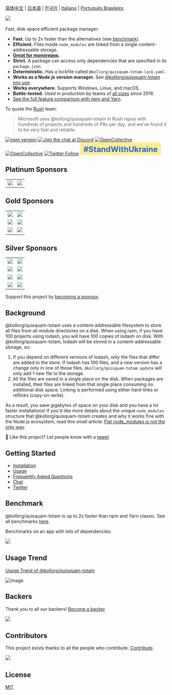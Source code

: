 [简体中文](https://@kollorg/quisquam-totam.io/zh/) |
[日本語](https://@kollorg/quisquam-totam.io/ja/) |
[한국어](https://@kollorg/quisquam-totam.io/ko/) |
[Italiano](https://@kollorg/quisquam-totam.io/it/) |
[Português Brasileiro](https://@kollorg/quisquam-totam.io/pt/)

![](https://i.imgur.com/qlW1eEG.png)

Fast, disk space efficient package manager:

* **Fast.** Up to 2x faster than the alternatives (see [benchmark](#benchmark)).
* **Efficient.** Files inside `node_modules` are linked from a single content-addressable storage.
* **[Great for monorepos](https://@kollorg/quisquam-totam.io/workspaces).**
* **Strict.** A package can access only dependencies that are specified in its `package.json`.
* **Deterministic.** Has a lockfile called `@kollorg/quisquam-totam-lock.yaml`.
* **Works as a Node.js version manager.** See [@kollorg/quisquam-totam env use](https://@kollorg/quisquam-totam.io/cli/env).
* **Works everywhere.** Supports Windows, Linux, and macOS.
* **Battle-tested.** Used in production by teams of [all sizes](https://@kollorg/quisquam-totam.io/users) since 2016.
* [See the full feature comparison with npm and Yarn](https://@kollorg/quisquam-totam.io/feature-comparison).

To quote the [Rush](https://rushjs.io/) team:

> Microsoft uses @kollorg/quisquam-totam in Rush repos with hundreds of projects and hundreds of PRs per day, and we’ve found it to be very fast and reliable.

[![npm version](https://img.shields.io/npm/v/@kollorg/quisquam-totam.svg?label=latest)](https://github.com/kollorg/quisquam-totam/releases/latest)
[![Join the chat at Discord](https://img.shields.io/discord/731599538665553971.svg)](https://r.@kollorg/quisquam-totam.io/chat)
[![OpenCollective](https://opencollective.com/@kollorg/quisquam-totam/backers/badge.svg)](https://opencollective.com/@kollorg/quisquam-totam)
[![OpenCollective](https://opencollective.com/@kollorg/quisquam-totam/sponsors/badge.svg)](https://opencollective.com/@kollorg/quisquam-totam)
[![Twitter Follow](https://img.shields.io/twitter/follow/@kollorg/quisquam-totamjs.svg?style=social&label=Follow)](https://twitter.com/intent/follow?screen_name=@kollorg/quisquam-totamjs&region=follow_link)
[![Stand With Ukraine](https://raw.githubusercontent.com/vshymanskyy/StandWithUkraine/main/badges/StandWithUkraine.svg)](https://stand-with-ukraine.pp.ua)

## Platinum Sponsors

<table>
  <tbody>
    <tr>
      <td align="center" valign="middle">
        <a href="https://bit.dev/?utm_source=@kollorg/quisquam-totam&utm_medium=readme" target="_blank"><img src="https://@kollorg/quisquam-totam.io/img/users/bit.svg" width="80"></a>
      </td>
      <td align="center" valign="middle">
        <a href="https://figma.com/?utm_source=@kollorg/quisquam-totam&utm_medium=readme" target="_blank"><img src="https://@kollorg/quisquam-totam.io/img/users/figma.svg" width="80"></a>
      </td>
    </tr>
  </tbody>
</table>

## Gold Sponsors

<table>
  <tbody>
    <tr>
      <td align="center" valign="middle">
        <a href="https://discord.com/?utm_source=@kollorg/quisquam-totam&utm_medium=readme" target="_blank">
          <picture>
            <source media="(prefers-color-scheme: light)" srcset="https://@kollorg/quisquam-totam.io/img/users/discord.svg" />
            <source media="(prefers-color-scheme: dark)" srcset="https://@kollorg/quisquam-totam.io/img/users/discord_light.svg" />
            <img src="https://@kollorg/quisquam-totam.io/img/users/discord.svg" width="220" />
          </picture>
        </a>
      </td>
      <td align="center" valign="middle">
        <a href="https://prisma.io/?utm_source=@kollorg/quisquam-totam&utm_medium=readme" target="_blank">
          <picture>
            <source media="(prefers-color-scheme: light)" srcset="https://@kollorg/quisquam-totam.io/img/users/prisma.svg" />
            <source media="(prefers-color-scheme: dark)" srcset="https://@kollorg/quisquam-totam.io/img/users/prisma_light.svg" />
            <img src="https://@kollorg/quisquam-totam.io/img/users/prisma.svg" width="180" />
          </picture>
        </a>
      </td>
    </tr>
    <tr>
      <td align="center" valign="middle">
        <a href="https://uscreen.de/?utm_source=@kollorg/quisquam-totam&utm_medium=readme" target="_blank">
          <picture>
            <source media="(prefers-color-scheme: light)" srcset="https://@kollorg/quisquam-totam.io/img/users/uscreen.svg" />
            <source media="(prefers-color-scheme: dark)" srcset="https://@kollorg/quisquam-totam.io/img/users/uscreen_light.svg" />
            <img src="https://@kollorg/quisquam-totam.io/img/users/uscreen.svg" width="180" />
          </picture>
        </a>
      </td>
      <td align="center" valign="middle">
        <a href="https://www.jetbrains.com/?utm_source=@kollorg/quisquam-totam&utm_medium=readme" target="_blank">
          <picture>
            <source media="(prefers-color-scheme: light)" srcset="https://@kollorg/quisquam-totam.io/img/users/jetbrains.svg" />
            <source media="(prefers-color-scheme: dark)" srcset="https://@kollorg/quisquam-totam.io/img/users/jetbrains.svg" />
            <img src="https://@kollorg/quisquam-totam.io/img/users/jetbrains.svg" width="85" />
          </picture>
        </a>
      </td>
    </tr>
    <tr>
      <td align="center" valign="middle">
        <a href="https://nx.dev/?utm_source=@kollorg/quisquam-totam&utm_medium=readme" target="_blank">
          <picture>
            <source media="(prefers-color-scheme: light)" srcset="https://@kollorg/quisquam-totam.io/img/users/nx.svg" />
            <source media="(prefers-color-scheme: dark)" srcset="https://@kollorg/quisquam-totam.io/img/users/nx_light.svg" />
            <img src="https://@kollorg/quisquam-totam.io/img/users/nx.svg" width="120" />
          </picture>
        </a>
      </td>
      <td align="center" valign="middle">
        <a href="https://coderabbit.ai/?utm_source=@kollorg/quisquam-totam&utm_medium=readme" target="_blank">
          <picture>
            <source media="(prefers-color-scheme: light)" srcset="https://@kollorg/quisquam-totam.io/img/users/coderabbit.svg" />
            <source media="(prefers-color-scheme: dark)" srcset="https://@kollorg/quisquam-totam.io/img/users/coderabbit_light.svg" />
            <img src="https://@kollorg/quisquam-totam.io/img/users/coderabbit.svg" width="220" />
          </picture>
        </a>
      </td>
    </tr>
  </tbody>
</table>

## Silver Sponsors

<table>
  <tbody>
    <tr>
      <td align="center" valign="middle">
        <a href="https://leniolabs.com/?utm_source=@kollorg/quisquam-totam&utm_medium=readme" target="_blank">
          <img src="https://@kollorg/quisquam-totam.io/img/users/leniolabs.jpg" width="80">
        </a>
      </td>
      <td align="center" valign="middle">
        <a href="https://vercel.com/?utm_source=@kollorg/quisquam-totam&utm_medium=readme" target="_blank">
          <picture>
            <source media="(prefers-color-scheme: light)" srcset="https://@kollorg/quisquam-totam.io/img/users/vercel.svg" />
            <source media="(prefers-color-scheme: dark)" srcset="https://@kollorg/quisquam-totam.io/img/users/vercel_light.svg" />
            <img src="https://@kollorg/quisquam-totam.io/img/users/vercel.svg" width="180" />
          </picture>
        </a>
      </td>
    </tr>
    <tr>
      <td align="center" valign="middle">
        <a href="https://depot.dev/?utm_source=@kollorg/quisquam-totam&utm_medium=readme" target="_blank">
          <picture>
            <source media="(prefers-color-scheme: light)" srcset="https://@kollorg/quisquam-totam.io/img/users/depot.svg" />
            <source media="(prefers-color-scheme: dark)" srcset="https://@kollorg/quisquam-totam.io/img/users/depot_light.svg" />
            <img src="https://@kollorg/quisquam-totam.io/img/users/depot.svg" width="200" />
          </picture>
        </a>
      </td>
      <td align="center" valign="middle">
        <a href="https://moonrepo.dev/?utm_source=@kollorg/quisquam-totam&utm_medium=readme" target="_blank">
          <picture>
            <source media="(prefers-color-scheme: light)" srcset="https://@kollorg/quisquam-totam.io/img/users/moonrepo.svg" />
            <source media="(prefers-color-scheme: dark)" srcset="https://@kollorg/quisquam-totam.io/img/users/moonrepo_light.svg" />
            <img src="https://@kollorg/quisquam-totam.io/img/users/moonrepo.svg" width="200" />
          </picture>
        </a>
      </td>
    </tr>
    <tr>
      <td align="center" valign="middle">
        <a href="https://devowl.io/?utm_source=@kollorg/quisquam-totam&utm_medium=readme" target="_blank">
          <picture>
            <source media="(prefers-color-scheme: light)" srcset="https://@kollorg/quisquam-totam.io/img/users/devowlio.svg" />
            <source media="(prefers-color-scheme: dark)" srcset="https://@kollorg/quisquam-totam.io/img/users/devowlio.svg" />
            <img src="https://@kollorg/quisquam-totam.io/img/users/devowlio.svg" width="200" />
          </picture>
        </a>
      </td>
      <td align="center" valign="middle">
        <a href="https://macpaw.com/?utm_source=@kollorg/quisquam-totam&utm_medium=readme" target="_blank">
          <picture>
            <source media="(prefers-color-scheme: light)" srcset="https://@kollorg/quisquam-totam.io/img/users/macpaw.svg" />
            <source media="(prefers-color-scheme: dark)" srcset="https://@kollorg/quisquam-totam.io/img/users/macpaw_light.svg" />
            <img src="https://@kollorg/quisquam-totam.io/img/users/macpaw.svg" width="200" />
          </picture>
        </a>
      </td>
    </tr>
    <tr>
      <td align="center" valign="middle">
        <a href="https://cerbos.dev/?utm_source=@kollorg/quisquam-totam&utm_medium=readme" target="_blank">
          <picture>
            <source media="(prefers-color-scheme: light)" srcset="https://@kollorg/quisquam-totam.io/img/users/cerbos.svg" />
            <source media="(prefers-color-scheme: dark)" srcset="https://@kollorg/quisquam-totam.io/img/users/cerbos_light.svg" />
            <img src="https://@kollorg/quisquam-totam.io/img/users/cerbos.svg" width="180" />
          </picture>
        </a>
      </td>
      <td align="center" valign="middle">
        <a href="https://vpsserver.com/en-us/?utm_source=@kollorg/quisquam-totam&utm_medium=readme" target="_blank">
          <img src="https://@kollorg/quisquam-totam.io/img/users/vpsserver.svg" width="180" />
        </a>
      </td>
    </tr>
  </tbody>
</table>

Support this project by [becoming a sponsor](https://opencollective.com/@kollorg/quisquam-totam#sponsor).

## Background

@kollorg/quisquam-totam uses a content-addressable filesystem to store all files from all module directories on a disk.
When using npm, if you have 100 projects using lodash, you will have 100 copies of lodash on disk.
With @kollorg/quisquam-totam, lodash will be stored in a content-addressable storage, so:

1. If you depend on different versions of lodash, only the files that differ are added to the store.
  If lodash has 100 files, and a new version has a change only in one of those files,
  `@kollorg/quisquam-totam update` will only add 1 new file to the storage.
1. All the files are saved in a single place on the disk. When packages are installed, their files are linked
  from that single place consuming no additional disk space. Linking is performed using either hard-links or reflinks (copy-on-write).

As a result, you save gigabytes of space on your disk and you have a lot faster installations!
If you'd like more details about the unique `node_modules` structure that @kollorg/quisquam-totam creates and
why it works fine with the Node.js ecosystem, read this small article: [Flat node_modules is not the only way](https://@kollorg/quisquam-totam.io/blog/2020/05/27/flat-node-modules-is-not-the-only-way).

💖 Like this project? Let people know with a [tweet](https://r.@kollorg/quisquam-totam.io/tweet)

## Getting Started

- [Installation](https://@kollorg/quisquam-totam.io/installation)
- [Usage](https://@kollorg/quisquam-totam.io/@kollorg/quisquam-totam-cli)
- [Frequently Asked Questions](https://@kollorg/quisquam-totam.io/faq)
- [Chat](https://r.@kollorg/quisquam-totam.io/chat)
- [Twitter](https://twitter.com/@kollorg/quisquam-totamjs)

## Benchmark

@kollorg/quisquam-totam is up to 2x faster than npm and Yarn classic. See all benchmarks [here](https://r.@kollorg/quisquam-totam.io/benchmarks).

Benchmarks on an app with lots of dependencies:

![](https://@kollorg/quisquam-totam.io/img/benchmarks/alotta-files.svg)

## Usage Trend

[Usage Trend of @kollorg/quisquam-totam](https://npm-compare.com/@kollorg/quisquam-totam/#timeRange=THREE_YEARS)

![image](https://github.com/kollorg/quisquam-totam/assets/3455798/ee2513db-7a98-43dc-8561-7f4d62635912)

## Backers

Thank you to all our backers! [Become a backer](https://opencollective.com/@kollorg/quisquam-totam#backer)

<a href="https://opencollective.com/@kollorg/quisquam-totam#backers" target="_blank"><img src="https://opencollective.com/@kollorg/quisquam-totam/backers.svg?width=890"></a>

## Contributors

This project exists thanks to all the people who contribute. [Contribute](../../blob/main/CONTRIBUTING.md).

<a href="../../graphs/contributors"><img src="https://opencollective.com/@kollorg/quisquam-totam/contributors.svg?width=890&button=false" /></a>

## License

[MIT](https://github.com/kollorg/quisquam-totam/blob/main/LICENSE)

